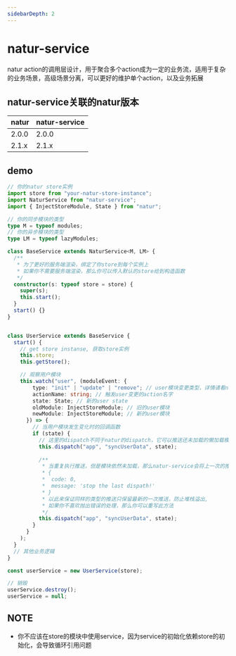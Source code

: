 ```yaml
---
sidebarDepth: 2
---
```


# natur-service
natur action的调用层设计，用于聚合多个action成为一定的业务流，适用于复杂的业务场景，高级场景分离，可以更好的维护单个action，以及业务拓展

## natur-service关联的natur版本

| natur | natur-service |
| -- | -- |
| 2.0.0 | 2.0.0 |
| 2.1.x | 2.1.x |

## demo

```ts
// 你的natur store实例
import store from "your-natur-store-instance";
import NaturService from "natur-service";
import { InjectStoreModule, State } from "natur";

// 你的同步模块的类型
type M = typeof modules;
// 你的异步模块的类型
type LM = typeof lazyModules;

class BaseService extends NaturService<M, LM> {
  /**
   * 为了更好的服务端渲染，绑定了你store到每个实例上
   * 如果你不需要服务端渲染，那么你可以传入默认的store给到构造函数
   */
  constructor(s: typeof store = store) {
    super(s);
    this.start();
  }
  start() {}
}


class UserService extends BaseService {
  start() {
    // get store instanse, 获取store实例
    this.store;
    this.getStore();

    // 观察用户模块
    this.watch("user", (moduleEvent: {
        type: "init" | "update" | "remove"; // user模块变更类型，详情请看natur文档
        actionName: string; // 触发user变更的action名字
        state: State; // 新的user state
        oldModule: InjectStoreModule; // 旧的user模块
        newModule: InjectStoreModule; // 新的user模块
      }) => {
        // 当用户模块发生变化时的回调函数
        if (state) {
          // 这里的dispatch不同于natur的dispatch，它可以推送还未加载的懒加载模块，或者未配置的手动加载模块
          this.dispatch("app", "syncUserData", state);
          
          /**
           * 当重复执行推送，但是模块依然未加载，那么natur-service会将上一次的推送停止，并抛出以下错误
           * {
           *  code: 0,
           *  message: 'stop the last dispath!'
           * }
           * 以此来保证同样的类型的推送只保留最新的一次推送，防止堆栈溢出, 
           * 如果你不喜欢抛出错误的处理，那么你可以重写此方法
           */
          this.dispatch("app", "syncUserData", state);
        }
      }
    );
  }
  // 其他业务逻辑
}

const userService = new UserService(store);

// 销毁
userService.destroy();
userService = null;
```


## NOTE

- 你不应该在store的模块中使用service，因为service的初始化依赖store的初始化，会导致循环引用问题
